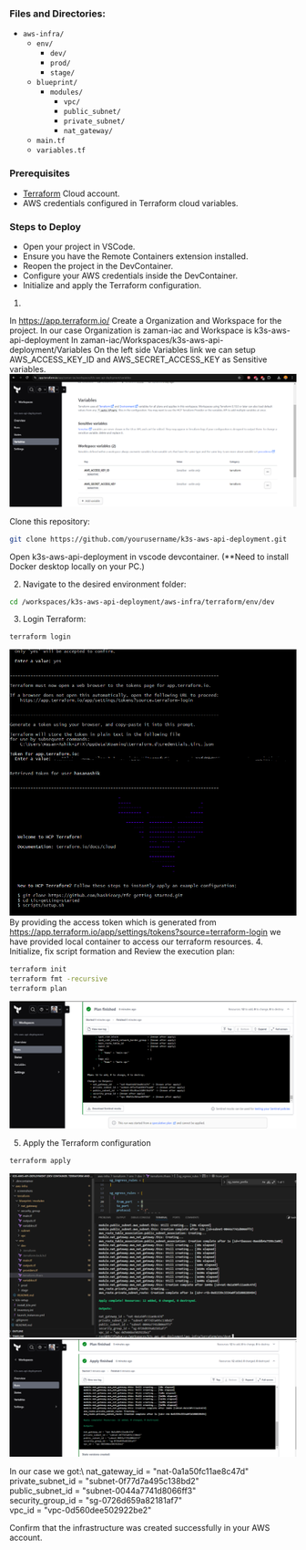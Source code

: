### Files and Directories:
- `aws-infra/`
  - `env/`
    - `dev/`
    - `prod/`
    - `stage/`
  - `blueprint/`
    - `modules/`
      - `vpc/`
      - `public_subnet/`
      - `private_subnet/`
      - `nat_gateway/`
  - `main.tf`
  - `variables.tf`

### Prerequisites
- [Terraform](https://app.terraform.io/) Cloud account.
- AWS credentials configured in Terraform cloud variables.

### Steps to Deploy
- Open your project in VSCode.
- Ensure you have the Remote Containers extension installed.
- Reopen the project in the DevContainer.
- Configure your AWS credentials inside the DevContainer.
- Initialize and apply the Terraform configuration.

1. 
In https://app.terraform.io/ Create a Organization and Workspace for the project.
In our case Organization is zaman-iac and Workspace is k3s-aws-api-deployment
In zaman-iac/Workspaces/k3s-aws-api-deployment/Variables
On the left side Variables link we can setup AWS_ACCESS_KEY_ID and AWS_SECRET_ACCESS_KEY as Sensitive variables.
![alt Terraform Cloud aws credential setup](https://github.com/hasanashik/k3s-aws-api-deployment/blob/main/aws-infra/screenshots/0-variable-st-terraform-cloud.PNG?raw=true)

Clone this repository:
   ```bash
   git clone https://github.com/yourusername/k3s-aws-api-deployment.git
   ```
Open k3s-aws-api-deployment in vscode devcontainer. (**Need to install Docker desktop locally on your PC.)

2. Navigate to the desired environment folder:
```bash 
cd /workspaces/k3s-aws-api-deployment/aws-infra/terraform/env/dev
```
3. Login Terraform:
```bash
terraform login
```
![alt Terraform local login in devcontainer](https://github.com/hasanashik/k3s-aws-api-deployment/blob/main/aws-infra/screenshots/1-terraform%20login.png?raw=true)
By providing the access token which is generated from https://app.terraform.io/app/settings/tokens?source=terraform-login we have provided local container to access our terraform resources.
4. Initialize, fix script formation and Review the execution plan:
```bash
terraform init
terraform fmt -recursive
terraform plan
```
![alt Terraform Plan](https://github.com/hasanashik/k3s-aws-api-deployment/blob/main/aws-infra/screenshots/3-terraform%20plan.png?raw=true)

5. Apply the Terraform configuration
```bash
terraform apply
```
![alt Terraform Plan](https://github.com/hasanashik/k3s-aws-api-deployment/blob/main/aws-infra/screenshots/4-terraform-apply.PNG?raw=true)
![alt Terraform Plan](https://github.com/hasanashik/k3s-aws-api-deployment/blob/main/aws-infra/screenshots/4-terraform-apply-2.PNG?raw=true)


In our case we got:\ 
nat_gateway_id = "nat-0a1a50fc11ae8c47d"\
private_subnet_id = "subnet-0f77d7a495c138bd2"\
public_subnet_id = "subnet-0044a7741d8066ff3"\
security_group_id = "sg-0726d659a82181af7"\
vpc_id = "vpc-0d560dee502922be2"

Confirm that the infrastructure was created successfully in your AWS account.